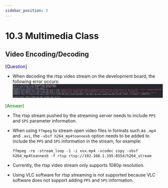 ```yaml
---
sidebar_position: 3
---
```

# 10.3 Multimedia Class

## Video Encoding/Decoding

<font color='Blue'>[Question]</font>

- When decoding the rtsp video stream on the development board, the following error occurs:  
![image-20220728110439753](./image/multimedia/image-20220728110439753.png)

<font color='Green'>[Answer]</font>

- The rtsp stream pushed by the streaming server needs to include `PPS` and `SPS` parameter information.

- When using `ffmpeg` to stream open video files in formats such as `.mp4` and `.avi`, the `-vbsf h264_mp4toannexb` option needs to be added to include the `PPS` and `SPS` information in the stream, for example:

    ```
    ffmpeg -re -stream_loop -1 -i xxx.mp4 -vcodec copy -vbsf h264_mp4toannexb -f rtsp rtsp://192.168.1.195:8554/h264_stream
    ```

- Currently, the rtsp video stream only supports 1080p resolution.

- Using VLC software for rtsp streaming is not supported because VLC software does not support adding `PPS` and `SPS` information.